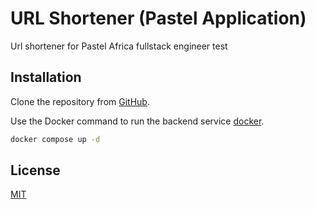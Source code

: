 # URL Shortener (Pastel Application)

Url shortener for Pastel Africa fullstack engineer test

## Installation

Clone the repository from [GitHub](https://github.com/Wuningson/pastelafrica.git).

Use the Docker command to run the backend service [docker](https://www.docker.com/).

```bash
docker compose up -d
```

## License

[MIT](https://choosealicense.com/licenses/mit/)
